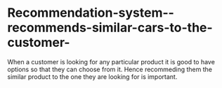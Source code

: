 # Recommendation-system--recommends-similar-cars-to-the-customer-
When a customer is looking for any particular product it is good to have options so that they can choose from it.
Hence recommeding them the similar product to the one they are looking for is important.
